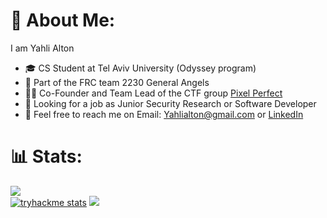 # 💫 About Me:
I am Yahli Alton <br>
* 🎓 CS Student at Tel Aviv University (Odyssey program)
* 🤖 Part of the FRC team 2230 General Angels
* 👨‍💻 Co-Founder and Team Lead of the CTF group [Pixel Perfect][PixelPerfect]
* 💼 Looking for a job as Junior Security Research or Software Developer
* 📱 Feel free to reach me on Email: Yahlialton@gmail.com or [LinkedIn][LinkedIn]

# 📊 Stats:
<!--![](https://github-readme-stats.vercel.app/api/top-langs/?username=Yahli-Alton&theme=radical&layout=compact&count_private=true&size_weight=0.25&count_weight=0.4&hide="APS.NET"&langs_count=6)<br/> -->
![](https://github-readme-streak-stats.herokuapp.com/?user=Yahli-Alton&theme=dark&hide_border=false&include_all_commits=true)<br/>
[![tryhackme stats](https://tryhackme-badges.s3.amazonaws.com/yahli.png)][tryhackme]
[![](https://www.hackthebox.com/badge/image/1395502)][HTB]
<!-- ![](https://github-readme-stats.vercel.app/api?username=Yahli-Alton&show_icons=true&theme=gotham&&count_private=true&include_all_commits=true)


**Yahli-Alton/Yahli-Alton** is a ✨ _special_ ✨ repository because its `README.md` (this file) appears on your GitHub profile.

Here are some ideas to get you started:

- 🔭 I’m currently working on ...
- 🌱 I’m currently learning ...
- 👯 I’m looking to collaborate on ...
- 🤔 I’m looking for help with ...
- 💬 Ask me about ...
- 📫 How to reach me: ...
- 😄 Pronouns: ...
- ⚡ Fun fact: ...
-->
[tryhackme]: https://tryhackme.com/p/yahli
[HTB]: https://app.hackthebox.com/profile/1395502
[PixelPerfect]: https://ctftime.org/team/231618/
[LinkedIn]: https://www.linkedin.com/in/yahli-alton-734148264/
